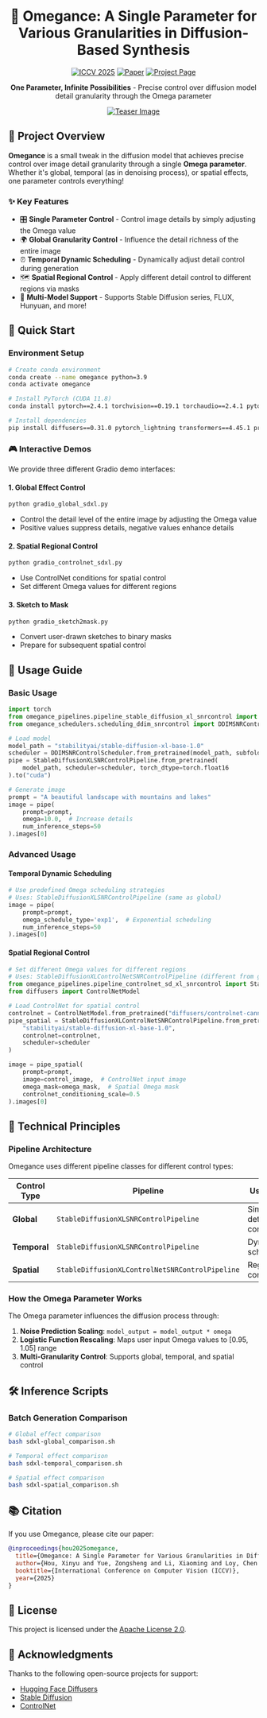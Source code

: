 <div align="center">

# 🌟 Omegance: A Single Parameter for Various Granularities in Diffusion-Based Synthesis

[![ICCV 2025](https://img.shields.io/badge/ICCV-2025-blue)](https://iccv2025.thecvf.com/)
[![Paper](https://img.shields.io/badge/Paper-arXiv-red)](https://arxiv.org/abs/2411.17769)
[![Project Page](https://img.shields.io/badge/Project-Page-green)](https://itsmag11.github.io/Omegance/)

**One Parameter, Infinite Possibilities** - Precise control over diffusion model detail granularity through the Omega parameter

[![Teaser Image](./figures/teaser.jpg)](https://itsmag11.github.io/Omegance/)

</div>

## 🎯 Project Overview

**Omegance** is a small tweak in the diffusion model that achieves precise control over image detail granularity through a single **Omega parameter**. Whether it's global, temporal (as in denoising process), or spatial effects, one parameter controls everything!

### ✨ Key Features

- 🎛️ **Single Parameter Control** - Control image details by simply adjusting the Omega value
- 🌍 **Global Granularity Control** - Influence the detail richness of the entire image
- ⏰ **Temporal Dynamic Scheduling** - Dynamically adjust detail control during generation
- 🗺️ **Spatial Regional Control** - Apply different detail control to different regions via masks
- 🔧 **Multi-Model Support** - Supports Stable Diffusion series, FLUX, Hunyuan, and more!

## 🚀 Quick Start

### Environment Setup

```bash
# Create conda environment
conda create --name omegance python=3.9
conda activate omegance

# Install PyTorch (CUDA 11.8)
conda install pytorch==2.4.1 torchvision==0.19.1 torchaudio==2.4.1 pytorch-cuda=11.8 -c pytorch -c nvidia

# Install dependencies
pip install diffusers==0.31.0 pytorch_lightning transformers==4.45.1 protobuf sentencepiece gradio
```

### 🎮 Interactive Demos

We provide three different Gradio demo interfaces:

#### 1. Global Effect Control
```bash
python gradio_global_sdxl.py
```
- Control the detail level of the entire image by adjusting the Omega value
- Positive values suppress details, negative values enhance details

#### 2. Spatial Regional Control
```bash
python gradio_controlnet_sdxl.py
```
- Use ControlNet conditions for spatial control
- Set different Omega values for different regions

#### 3. Sketch to Mask
```bash
python gradio_sketch2mask.py
```
- Convert user-drawn sketches to binary masks
- Prepare for subsequent spatial control

## 📖 Usage Guide

### Basic Usage

```python
import torch
from omegance_pipelines.pipeline_stable_diffusion_xl_snrcontrol import StableDiffusionXLSNRControlPipeline
from omegance_schedulers.scheduling_ddim_snrcontrol import DDIMSNRControlScheduler

# Load model
model_path = "stabilityai/stable-diffusion-xl-base-1.0"
scheduler = DDIMSNRControlScheduler.from_pretrained(model_path, subfolder="scheduler")
pipe = StableDiffusionXLSNRControlPipeline.from_pretrained(
    model_path, scheduler=scheduler, torch_dtype=torch.float16
).to("cuda")

# Generate image
prompt = "A beautiful landscape with mountains and lakes"
image = pipe(
    prompt=prompt,
    omega=10.0,  # Increase details
    num_inference_steps=50
).images[0]
```

### Advanced Usage

#### Temporal Dynamic Scheduling
```python
# Use predefined Omega scheduling strategies
# Uses: StableDiffusionXLSNRControlPipeline (same as global)
image = pipe(
    prompt=prompt,
    omega_schedule_type='exp1',  # Exponential scheduling
    num_inference_steps=50
).images[0]
```

#### Spatial Regional Control
```python
# Set different Omega values for different regions
# Uses: StableDiffusionXLControlNetSNRControlPipeline (different from global)
from omegance_pipelines.pipeline_controlnet_sd_xl_snrcontrol import StableDiffusionXLControlNetSNRControlPipeline
from diffusers import ControlNetModel

# Load ControlNet for spatial control
controlnet = ControlNetModel.from_pretrained("diffusers/controlnet-canny-sdxl-1.0")
pipe_spatial = StableDiffusionXLControlNetSNRControlPipeline.from_pretrained(
    "stabilityai/stable-diffusion-xl-base-1.0",
    controlnet=controlnet,
    scheduler=scheduler
)

image = pipe_spatial(
    prompt=prompt,
    image=control_image,  # ControlNet input image
    omega_mask=omega_mask,  # Spatial Omega mask
    controlnet_conditioning_scale=0.5
).images[0]
```

## 🔬 Technical Principles

### Pipeline Architecture

Omegance uses different pipeline classes for different control types:

| Control Type | Pipeline | Use Case | Key Parameters |
|--------------|----------|----------|----------------|
| **Global** | `StableDiffusionXLSNRControlPipeline` | Simple detail control | `omega` |
| **Temporal** | `StableDiffusionXLSNRControlPipeline` | Dynamic scheduling | `omega_schedule_type` |
| **Spatial** | `StableDiffusionXLControlNetSNRControlPipeline` | Regional control | `omega_mask` |

### How the Omega Parameter Works

The Omega parameter influences the diffusion process through:

1. **Noise Prediction Scaling**: `model_output = model_output * omega`
2. **Logistic Function Rescaling**: Maps user input Omega values to [0.95, 1.05] range
3. **Multi-Granularity Control**: Supports global, temporal, and spatial control

<!-- ### Supported Scheduling Strategies

- **EXP1/EXP2**: Exponential scheduling, suitable for progressive detail adjustment
- **COS1/COS2**: Cosine scheduling, suitable for smooth transitions
- **Custom Scheduling**: Supports user-defined timestep scheduling -->

<!-- ## 📊 Effect Showcase

### Global Effect Comparison

| Omega Value | Effect Description | Use Cases |
|-------------|-------------------|-----------|
| -5.0 | Minimalist style, least details | Abstract art, minimalist design |
| 0.0 | Original effect | Standard generation |
| 5.0 | Ultra-detailed, rich details | Fine illustrations, high-detail images |

### Temporal Dynamic Effects

Through different Omega scheduling strategies, you can achieve:
- Coarse early, fine later
- Fine early, coarse later
- Fine in the middle, coarse at both ends -->

## 🛠️ Inference Scripts

### Batch Generation Comparison

```bash
# Global effect comparison
bash sdxl-global_comparison.sh

# Temporal effect comparison
bash sdxl-temporal_comparison.sh

# Spatial effect comparison
bash sdxl-spatial_comparison.sh
```

<!-- ### Custom Inference

```bash
python sdxl_inference.py \
    --prompt "Your prompt here" \
    --omega 2.0 \
    --omega_schedule_type exp1 \
    --note "my_experiment"
``` -->

<!-- ## 📁 Project Structure

```
Omegance/
├── omegance_pipelines/          # Core pipeline implementations
│   ├── pipeline_stable_diffusion_xl_snrcontrol.py
│   ├── pipeline_flux_snrcontrol.py
│   └── utils/
├── omegance_schedulers/         # Scheduler implementations
│   ├── scheduling_ddim_snrcontrol.py
│   ├── scheduling_euler_discrete_snrcontrol.py
│   └── scheduling_flow_match_euler_discrete_snrcontrol.py
├── inference_scripts/           # Inference scripts
│   ├── sdxl_omega_schedule_inference.py
│   ├── flux_controlnet-canny_inference.py
│   └── ReNoise-Inversion/
├── gradio_*.py                  # Demo interfaces
└── figures/                     # Project images
```

## 🎨 Application Scenarios

- **Artistic Creation**: Control the detail level of painting styles
- **Product Design**: Adjust the fineness of product rendering
- **Content Generation**: Adjust image details according to needs
- **Style Transfer**: Achieve different granularity style conversions
- **Animation Production**: Control detail changes in animation frames -->

## 📚 Citation

If you use Omegance, please cite our paper:

```bibtex
@inproceedings{hou2025omegance,
  title={Omegance: A Single Parameter for Various Granularities in Diffusion-Based Synthesis},
  author={Hou, Xinyu and Yue, Zongsheng and Li, Xiaoming and Loy, Chen Change},
  booktitle={International Conference on Computer Vision (ICCV)},
  year={2025}
}
```
<!-- 
## 🤝 Contributing

We welcome contributions in all forms!

1. **Report Issues**: Report bugs or suggest improvements in Issues
2. **Submit Code**: Submit code improvements via Pull Requests
3. **Share Cases**: Share your use cases and effect demonstrations
4. **Improve Documentation**: Help improve documentation and tutorials -->

## 📄 License

This project is licensed under the [Apache License 2.0](LICENSE).

## 🙏 Acknowledgments

Thanks to the following open-source projects for support:
- [Hugging Face Diffusers](https://github.com/huggingface/diffusers)
- [Stable Diffusion](https://github.com/Stability-AI/stablediffusion)
- [ControlNet](https://github.com/lllyasviel/ControlNet)
